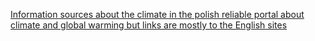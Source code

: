 [Information sources about the climate in the polish reliable portal about climate and global warming but links are mostly to the English sites](https://naukaoklimacie.pl/aktualnosci/zrodla-informacji-o-klimacie-12/)
